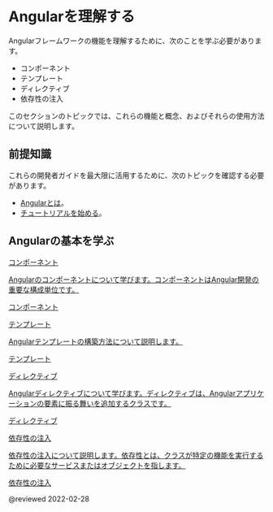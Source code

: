# Angularを理解する

Angularフレームワークの機能を理解するために、次のことを学ぶ必要があります。

*   コンポーネント
*   テンプレート
*   ディレクティブ
*   依存性の注入

このセクションのトピックでは、これらの機能と概念、およびそれらの使用方法について説明します。

## 前提知識

これらの開発者ガイドを最大限に活用するために、次のトピックを確認する必要があります。

*   [Angularとは][AioGuideWhatIsAngular]。
*   [チュートリアルを始める][AioStart]。

## Angularの基本を学ぶ

<div class="card-container">
  <a href="guide/component-overview" class="docs-card" title="コンポーネント">
    <section>コンポーネント</section>
    <p>Angularのコンポーネントについて学びます。コンポーネントはAngular開発の重要な構成単位です。
    <p class="card-footer">コンポーネント</p>
  </a>
  <a href="guide/template-syntax" class="docs-card" title="テンプレート">
    <section>テンプレート</section>
    <p>Angularテンプレートの構築方法について説明します。</p>
    <p class="card-footer">テンプレート</p>
  </a>
  <a href="guide/built-in-directives" class="docs-card" title="ディレクティブ">
    <section>ディレクティブ</section>
    <p>Angularディレクティブについて学びます。ディレクティブは、Angularアプリケーションの要素に振る舞いを追加するクラスです。</p>
    <p class="card-footer">ディレクティブ</p>
  </a>
  <a href="guide/dependency-injection" class="docs-card" title="依存性の注入">
    <section>依存性の注入</section>
    <p>依存性の注入について説明します。依存性とは、クラスが特定の機能を実行するために必要なサービスまたはオブジェクトを指します。</p>
    <p class="card-footer">依存性の注入</p>
  </a>
  <!-- <a href="guide/rendering-overview" class="docs-card" title="Angular service worker developer guide">
    <section>Rendering</section>
    <p>Learn how about server-side rendering and pre-rendering using Angular Universal.</p>
    <p class="card-footer">Angular Universal</p>
  </a> -->
</div>

<!-- links -->

[AioGuideWhatIsAngular]: guide/what-is-angular "What is Angular\? | Angular"

[AioStart]: start "Getting started with Angular | Angular"

<!-- external links -->

<!-- end links -->

@reviewed 2022-02-28
